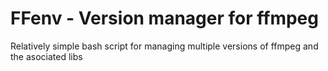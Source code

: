 # FFenv - Version manager for ffmpeg

Relatively simple bash script for managing multiple versions of ffmpeg and the asociated libs
